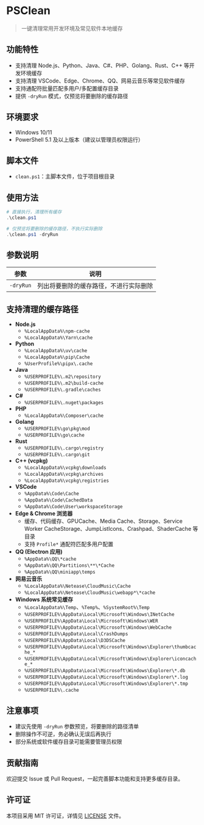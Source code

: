 # PSClean

> 一键清理常用开发环境及常见软件本地缓存

## 功能特性

- 支持清理 Node.js、Python、Java、C#、PHP、Golang、Rust、C++ 等开发环境缓存
- 支持清理 VSCode、Edge、Chrome、QQ、网易云音乐等常见软件缓存
- 支持通配符批量匹配多用户/多配置缓存目录
- 提供 `-dryRun` 模式，仅预览将要删除的缓存路径

## 环境要求

- Windows 10/11
- PowerShell 5.1 及以上版本（建议以管理员权限运行）

## 脚本文件

- `clean.ps1`：主脚本文件，位于项目根目录

## 使用方法

```powershell
# 直接执行，清理所有缓存
.\clean.ps1

# 仅预览将要删除的缓存路径，不执行实际删除
.\clean.ps1 -dryRun
```

## 参数说明

| 参数     | 说明                           |
| -------- | ------------------------------ |
| `-dryRun` | 列出将要删除的缓存路径，不进行实际删除 |

## 支持清理的缓存路径

- **Node.js**
  - `%LocalAppData%\npm-cache`
  - `%LocalAppData%\Yarn\cache`
- **Python**
  - `%LocalAppData%\uv\cache`
  - `%LocalAppData%\pip\Cache`
  - `%UserProfile%\pipx\.cache`
- **Java**
  - `%USERPROFILE%\.m2\repository`
  - `%USERPROFILE%\.m2\build-cache`
  - `%USERPROFILE%\.gradle\caches`
- **C#**
  - `%USERPROFILE%\.nuget\packages`
- **PHP**
  - `%LocalAppData%\Composer\cache`
- **Golang**
  - `%USERPROFILE%\go\pkg\mod`
  - `%USERPROFILE%\go\cache`
- **Rust**
  - `%USERPROFILE%\.cargo\registry`
  - `%USERPROFILE%\.cargo\git`
- **C++ (vcpkg)**
  - `%LocalAppData%\vcpkg\downloads`
  - `%LocalAppData%\vcpkg\archives`
  - `%LocalAppData%\vcpkg\registries`
- **VSCode**
  - `%AppData%\Code\Cache`
  - `%AppData%\Code\CachedData`
  - `%AppData%\Code\User\workspaceStorage`
- **Edge & Chrome 浏览器**
  - 缓存、代码缓存、GPUCache、Media Cache、Storage、Service Worker CacheStorage、JumpListIcons、Crashpad、ShaderCache 等目录
  - 支持 `Profile*` 通配符匹配多用户配置
- **QQ (Electron 应用)**
  - `%AppData%\QQ\*cache`
  - `%AppData%\QQ\Partitions\**\*Cache`
  - `%AppData%\QQ\miniapp\temps`
- **网易云音乐**
  - `%LocalAppData%\Netease\CloudMusic\Cache`
  - `%LocalAppData%\Netease\CloudMusic\webapp*\*cache`
- **Windows 系统常见缓存**
  - `%LocalAppData%\Temp`、`%Temp%`、`%SystemRoot%\Temp`
  - `%USERPROFILE%\AppData\Local\Microsoft\Windows\INetCache`
  - `%USERPROFILE%\AppData\Local\Microsoft\Windows\WER`
  - `%USERPROFILE%\AppData\Local\Microsoft\Windows\WebCache`
  - `%USERPROFILE%\AppData\Local\CrashDumps`
  - `%USERPROFILE%\AppData\Local\D3DSCache`
  - `%USERPROFILE%\AppData\Local\Microsoft\Windows\Explorer\thumbcache_*`
  - `%USERPROFILE%\AppData\Local\Microsoft\Windows\Explorer\iconcache_*`
  - `%USERPROFILE%\AppData\Local\Microsoft\Windows\Explorer\*.db`
  - `%USERPROFILE%\AppData\Local\Microsoft\Windows\Explorer\*.log`
  - `%USERPROFILE%\AppData\Local\Microsoft\Windows\Explorer\*.tmp`
  - `%USERPROFILE%\.cache`

## 注意事项

- 建议先使用 `-dryRun` 参数预览，将要删除的路径清单
- 删除操作不可逆，务必确认无误后再执行
- 部分系统或软件缓存目录可能需要管理员权限

## 贡献指南

欢迎提交 Issue 或 Pull Request，一起完善脚本功能和支持更多缓存目录。

## 许可证

本项目采用 MIT 许可证，详情见 [LICENSE](LICENSE) 文件。
